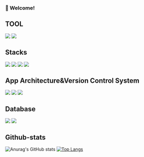 <!-- info -->
### :wave: Welcome!


<!-- TASTEYOM -->
<div align="center">
  
</div>

TOOL
--
<img src="https://img.shields.io/badge/eclipseide-2C2255.svg?&style=for-the-badge&logo=eclipseide&logoColor=white"> <img src="https://img.shields.io/badge/intellijidea-000000.svg?&style=for-the-badge&logo=intellijidea&logoColor=white">

Stacks
--
<img src="https://img.shields.io/badge/java-%23007396.svg?&style=for-the-badge&logo=java&logoColor=white" /> <img src="https://img.shields.io/badge/javascript-%23F7DF1E.svg?&style=for-the-badge&logo=javascript&logoColor=black" /> <img src="https://img.shields.io/badge/springboot-6DB33F.svg?&style=for-the-badge&logo=springboot&logoColor=white"> <img src="https://img.shields.io/badge/springsecurity-6DB33F.svg?&style=for-the-badge&logo=springsecurity&logoColor=white">



App Architecture&Version Control System
--
<img src="https://img.shields.io/badge/react-61DAFB.svg?&style=for-the-badge&logo=react&logoColor=white"> <img src="https://img.shields.io/badge/github-181717.svg?&style=for-the-badge&logo=github&logoColor=white"> <img src="https://img.shields.io/badge/git-F05032.svg?&style=for-the-badge&logo=git&logoColor=white">

Database
--
<img src="https://img.shields.io/badge/oracle-F80000.svg?&style=for-the-badge&logo=oracle&logoColor=white"> <img src="https://img.shields.io/badge/mysql-4479A1.svg?&style=for-the-badge&logo=mysql&logoColor=white">



Github-stats
--
![Anurag's GitHub stats](https://github-readme-stats.vercel.app/api?username=hee9005&show_icons=true&theme=radical)
[![Top Langs](https://github-readme-stats.vercel.app/api/top-langs/?username=hee9005&layout=compact)](https://github.com/hee9005/github-readme-stats)
